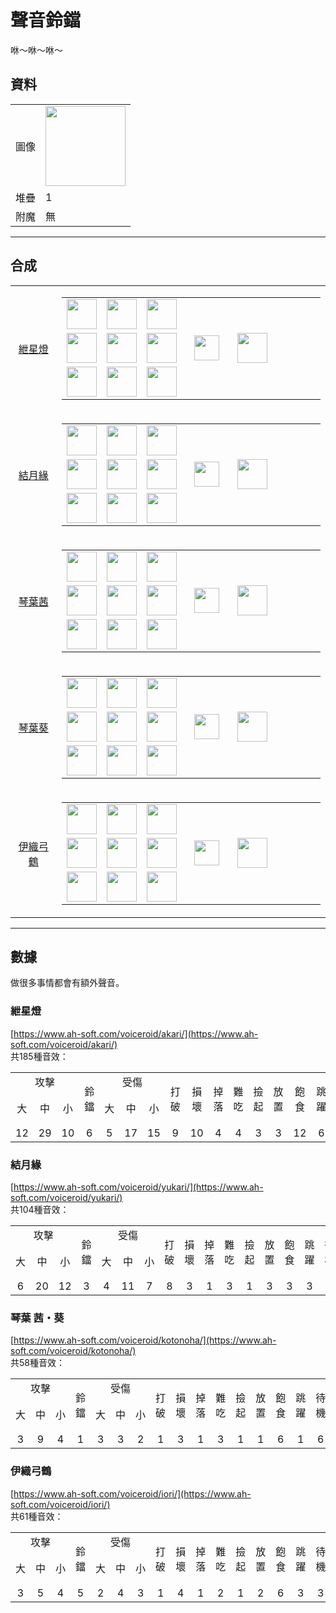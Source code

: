 # 聲音鈴鐺
咻～咻～咻～

## 資料
<table>
    <tr><td align="end">圖像</td><td><img src="https://i.imgur.com/V0CIsFZ.png" width="128"/></td></tr>
    <tr><td align="end">堆疊</td><td>1</td></tr>
    <tr><td align="end">附魔</td><td>無</td></tr>
</table>

---

## 合成
<table>
    <tr>
        <td align="center"><a href="#紲星燈">紲星燈</a></td>
        <td>
            <table>
                <tr><td><img src="https://i.imgur.com/nTDcFr1.png" width="48"/></td><td><img src="https://i.imgur.com/nTDcFr1.png" width="48"/></td><td><img src="https://i.imgur.com/nTDcFr1.png" width="48"/></td><td colspan="3"></td></tr>
                <tr><td><img src="https://i.imgur.com/nTDcFr1.png" width="48"/></td><td><img src="https://i.imgur.com/hhnlgTn.png" width="48"/></td><td><img src="https://i.imgur.com/nTDcFr1.png" width="48"/></td><td width="70" align="center"><img src="https://i.imgur.com/VE0KqIE.png" width="40"/></td><td><img src="https://i.imgur.com/V0CIsFZ.png" width="48"/></td><td width="70"></td></tr>
                <tr><td><img src="https://i.imgur.com/nTDcFr1.png" width="48"/></td><td><img src="https://i.imgur.com/nTDcFr1.png" width="48"/></td><td><img src="https://i.imgur.com/nTDcFr1.png" width="48"/></td><td colspan="3"></td></tr>
            </table>
        </td>
    </tr>
    <tr>
        <td align="center"><a href="#結月緣">結月緣</a></td>
        <td>
            <table>
                <tr><td><img src="https://i.imgur.com/nTDcFr1.png" width="48"/></td><td><img src="https://i.imgur.com/nTDcFr1.png" width="48"/></td><td><img src="https://i.imgur.com/nTDcFr1.png" width="48"/></td><td colspan="3"></td></tr>
                <tr><td><img src="https://i.imgur.com/nTDcFr1.png" width="48"/></td><td><img src="https://i.imgur.com/oy4arVO.png" width="48"/></td><td><img src="https://i.imgur.com/nTDcFr1.png" width="48"/></td><td width="70" align="center"><img src="https://i.imgur.com/VE0KqIE.png" width="40"/></td><td><img src="https://i.imgur.com/V0CIsFZ.png" width="48"/></td><td width="70"></td></tr>
                <tr><td><img src="https://i.imgur.com/nTDcFr1.png" width="48"/></td><td><img src="https://i.imgur.com/nTDcFr1.png" width="48"/></td><td><img src="https://i.imgur.com/nTDcFr1.png" width="48"/></td><td colspan="3"></td></tr>
            </table>
        </td>
    </tr>
    <tr>
        <td align="center"><a href="#琴葉-茜葵">琴葉茜</a></td>
        <td>
            <table>
                <tr><td><img src="https://i.imgur.com/nTDcFr1.png" width="48"/></td><td><img src="https://i.imgur.com/nTDcFr1.png" width="48"/></td><td><img src="https://i.imgur.com/nTDcFr1.png" width="48"/></td><td colspan="3"></td></tr>
                <tr><td><img src="https://i.imgur.com/nTDcFr1.png" width="48"/></td><td><img src="https://i.imgur.com/2zBzrvI.png" width="48"/></td><td><img src="https://i.imgur.com/nTDcFr1.png" width="48"/></td><td width="70" align="center"><img src="https://i.imgur.com/VE0KqIE.png" width="40"/></td><td><img src="https://i.imgur.com/V0CIsFZ.png" width="48"/></td><td width="70"></td></tr>
                <tr><td><img src="https://i.imgur.com/nTDcFr1.png" width="48"/></td><td><img src="https://i.imgur.com/nTDcFr1.png" width="48"/></td><td><img src="https://i.imgur.com/nTDcFr1.png" width="48"/></td><td colspan="3"></td></tr>
            </table>
        </td>
    </tr>
    <tr>
        <td align="center"><a href="#琴葉-茜葵">琴葉葵</a></td>
        <td>
            <table>
                <tr><td><img src="https://i.imgur.com/nTDcFr1.png" width="48"/></td><td><img src="https://i.imgur.com/nTDcFr1.png" width="48"/></td><td><img src="https://i.imgur.com/nTDcFr1.png" width="48"/></td><td colspan="3"></td></tr>
                <tr><td><img src="https://i.imgur.com/nTDcFr1.png" width="48"/></td><td><img src="https://i.imgur.com/tdDZdWW.png" width="48"/></td><td><img src="https://i.imgur.com/nTDcFr1.png" width="48"/></td><td width="70" align="center"><img src="https://i.imgur.com/VE0KqIE.png" width="40"/></td><td><img src="https://i.imgur.com/V0CIsFZ.png" width="48"/></td><td width="70"></td></tr>
                <tr><td><img src="https://i.imgur.com/nTDcFr1.png" width="48"/></td><td><img src="https://i.imgur.com/nTDcFr1.png" width="48"/></td><td><img src="https://i.imgur.com/nTDcFr1.png" width="48"/></td><td colspan="3"></td></tr>
            </table>
        </td>
    </tr>
    <tr>
        <td align="center"><a href="#伊織弓鶴">伊織弓鶴</a></td>
        <td>
            <table>
                <tr><td><img src="https://i.imgur.com/nTDcFr1.png" width="48"/></td><td><img src="https://i.imgur.com/nTDcFr1.png" width="48"/></td><td><img src="https://i.imgur.com/nTDcFr1.png" width="48"/></td><td colspan="3"></td></tr>
                <tr><td><img src="https://i.imgur.com/nTDcFr1.png" width="48"/></td><td><img src="https://i.imgur.com/coNUdm3.png" width="48"/></td><td><img src="https://i.imgur.com/nTDcFr1.png" width="48"/></td><td width="70" align="center"><img src="https://i.imgur.com/VE0KqIE.png" width="40"/></td><td><img src="https://i.imgur.com/V0CIsFZ.png" width="48"/></td><td width="70"></td></tr>
                <tr><td><img src="https://i.imgur.com/nTDcFr1.png" width="48"/></td><td><img src="https://i.imgur.com/nTDcFr1.png" width="48"/></td><td><img src="https://i.imgur.com/nTDcFr1.png" width="48"/></td><td colspan="3"></td></tr>
            </table>
        </td>
    </tr>
</table>

---

## 數據
做很多事情都會有額外聲音。

### 紲星燈
[https://www.ah-soft.com/voiceroid/akari/](https://www.ah-soft.com/voiceroid/akari/)  
共185種音效：
<table>
    <tr><td align="center" colspan="3">攻擊</td><td align="center" rowspan="2">鈴鐺</td><td align="center" colspan="3">受傷</td><td align="center" rowspan="2">打破</td><td align="center" rowspan="2">損壞</td><td align="center" rowspan="2">掉落</td><td align="center" rowspan="2">難吃</td><td align="center" rowspan="2">撿起</td><td align="center" rowspan="2">放置</td><td align="center" rowspan="2">飽食</td><td align="center" rowspan="2">跳躍</td><td align="center" rowspan="2">待機</td><td align="center" rowspan="2">傳送</td><td align="center" colspan="2">升級</td></tr>
    <tr><td align="center">大</td><td align="center">中</td><td align="center">小</td><td align="center">大</td><td align="center">中</td><td align="center">小</td><td align="center">失敗</td><td align="center">成功</td></tr>
    <tr><td align="center">12</td><td align="center">29</td><td align="center">10</td><td align="center">6</td><td align="center">5</td><td align="center">17</td><td align="center">15</td><td align="center">9</td><td align="center">10</td><td align="center">4</td><td align="center">4</td><td align="center">3</td><td align="center">3</td><td align="center">12</td><td align="center">6</td><td align="center">6</td><td align="center">15</td><td align="center">8</td><td align="center">11</td></tr>
</table>

### 結月緣
[https://www.ah-soft.com/voiceroid/yukari/](https://www.ah-soft.com/voiceroid/yukari/)  
共104種音效：  
<table>
    <tr><td align="center" colspan="3">攻擊</td><td align="center" rowspan="2">鈴鐺</td><td align="center" colspan="3">受傷</td><td align="center" rowspan="2">打破</td><td align="center" rowspan="2">損壞</td><td align="center" rowspan="2">掉落</td><td align="center" rowspan="2">難吃</td><td align="center" rowspan="2">撿起</td><td align="center" rowspan="2">放置</td><td align="center" rowspan="2">飽食</td><td align="center" rowspan="2">跳躍</td><td align="center" rowspan="2">待機</td><td align="center" rowspan="2">傳送</td><td align="center" colspan="2">升級</td></tr>
    <tr><td align="center">大</td><td align="center">中</td><td align="center">小</td><td align="center">大</td><td align="center">中</td><td align="center">小</td><td align="center">失敗</td><td align="center">成功</td></tr>
    <tr><td align="center">6</td><td align="center">20</td><td align="center">12</td><td align="center">3</td><td align="center">4</td><td align="center">11</td><td align="center">7</td><td align="center">8</td><td align="center">3</td><td align="center">1</td><td align="center">3</td><td align="center">1</td><td align="center">3</td><td align="center">3</td><td align="center">3</td><td align="center">9</td><td align="center">3</td><td align="center">2</td><td align="center">2</td></tr>
</table>

### 琴葉 茜・葵
[https://www.ah-soft.com/voiceroid/kotonoha/](https://www.ah-soft.com/voiceroid/kotonoha/)  
共58種音效：
<table>
    <tr><td align="center" colspan="3">攻擊</td><td align="center" rowspan="2">鈴鐺</td><td align="center" colspan="3">受傷</td><td align="center" rowspan="2">打破</td><td align="center" rowspan="2">損壞</td><td align="center" rowspan="2">掉落</td><td align="center" rowspan="2">難吃</td><td align="center" rowspan="2">撿起</td><td align="center" rowspan="2">放置</td><td align="center" rowspan="2">飽食</td><td align="center" rowspan="2">跳躍</td><td align="center" rowspan="2">待機</td><td align="center" rowspan="2">傳送</td><td align="center" colspan="2">升級</td></tr>
    <tr><td align="center">大</td><td align="center">中</td><td align="center">小</td><td align="center">大</td><td align="center">中</td><td align="center">小</td><td align="center">失敗</td><td align="center">成功</td></tr>
    <tr><td align="center">3</td><td align="center">9</td><td align="center">4</td><td align="center">1</td><td align="center">3</td><td align="center">3</td><td align="center">2</td><td align="center">1</td><td align="center">3</td><td align="center">1</td><td align="center">3</td><td align="center">1</td><td align="center">1</td><td align="center">6</td><td align="center">1</td><td align="center">6</td><td align="center">4</td><td align="center">5</td><td align="center">1</td></tr>
</table>

### 伊織弓鶴
[https://www.ah-soft.com/voiceroid/iori/](https://www.ah-soft.com/voiceroid/iori/)  
共61種音效：
<table>
    <tr><td align="center" colspan="3">攻擊</td><td align="center" rowspan="2">鈴鐺</td><td align="center" colspan="3">受傷</td><td align="center" rowspan="2">打破</td><td align="center" rowspan="2">損壞</td><td align="center" rowspan="2">掉落</td><td align="center" rowspan="2">難吃</td><td align="center" rowspan="2">撿起</td><td align="center" rowspan="2">放置</td><td align="center" rowspan="2">飽食</td><td align="center" rowspan="2">跳躍</td><td align="center" rowspan="2">待機</td><td align="center" rowspan="2">傳送</td><td align="center" colspan="2">升級</td></tr>
    <tr><td align="center">大</td><td align="center">中</td><td align="center">小</td><td align="center">大</td><td align="center">中</td><td align="center">小</td><td align="center">失敗</td><td align="center">成功</td></tr>
    <tr><td align="center">3</td><td align="center">5</td><td align="center">4</td><td align="center">5</td><td align="center">2</td><td align="center">4</td><td align="center">3</td><td align="center">1</td><td align="center">4</td><td align="center">1</td><td align="center">2</td><td align="center">1</td><td align="center">2</td><td align="center">6</td><td align="center">3</td><td align="center">3</td><td align="center">3</td><td align="center">6</td><td align="center">3</td></tr>
</table>